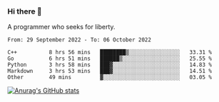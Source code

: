 ### Hi there 👋

<!--
**shejialuo/shejialuo** is a ✨ _special_ ✨ repository because its `README.md` (this file) appears on your GitHub profile.

Here are some ideas to get you started:

- 🔭 I’m currently working on ...
- 🌱 I’m currently learning ...
- 👯 I’m looking to collaborate on ...
- 🤔 I’m looking for help with ...
- 💬 Ask me about ...
- 📫 How to reach me: ...
- 😄 Pronouns: ...
- ⚡ Fun fact: ...
-->

A programmer who seeks for liberty.

<!--START_SECTION:waka-->

```text
From: 29 September 2022 - To: 06 October 2022

C++          8 hrs 56 mins   ████████▒░░░░░░░░░░░░░░░░   33.31 %
Go           6 hrs 51 mins   ██████▒░░░░░░░░░░░░░░░░░░   25.55 %
Python       3 hrs 58 mins   ███▓░░░░░░░░░░░░░░░░░░░░░   14.83 %
Markdown     3 hrs 53 mins   ███▓░░░░░░░░░░░░░░░░░░░░░   14.51 %
Other        49 mins         ▓░░░░░░░░░░░░░░░░░░░░░░░░   03.05 %
```

<!--END_SECTION:waka-->

[![Anurag's GitHub stats](https://github-readme-stats.vercel.app/api?username=shejialuo&show_icons=true&theme=dracula)](https://github.com/anuraghazra/github-readme-stats)
